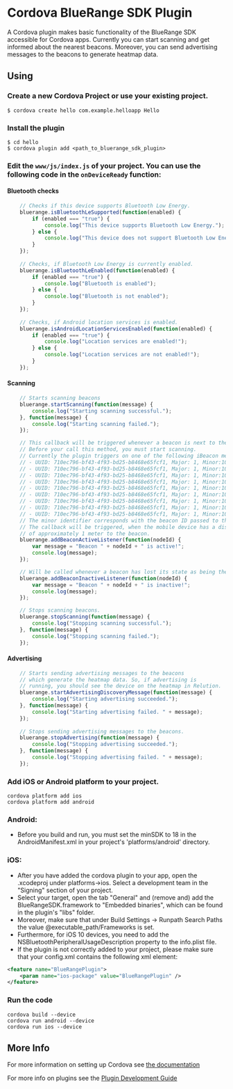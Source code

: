 # Cordova BlueRange SDK Plugin

A Cordova plugin makes basic functionality of the BlueRange SDK accessible for Cordova apps. Currently you can start scanning and get informed about the nearest beacons. Moreover, you can send advertising messages to the beacons to generate heatmap data.

## Using

### Create a new Cordova Project or use your existing project.

    $ cordova create hello com.example.helloapp Hello
    
### Install the plugin

    $ cd hello
    $ cordova plugin add <path_to_bluerange_sdk_plugin>
    

### Edit the `www/js/index.js` of your project. You can use the following code in the `onDeviceReady` function:

#### Bluetooth checks
```js
	// Checks if this device supports Bluetooth Low Energy.
	bluerange.isBluetoothLeSupported(function(enabled) {
		if (enabled === "true") {
			console.log("This device supports Bluetooth Low Energy.");
		} else {
			console.log("This device does not support Bluetooth Low Energy.");
		}
	});
	
	// Checks, if Bluetooth Low Energy is currently enabled.
	bluerange.isBluetoothLeEnabled(function(enabled) {
		if (enabled === "true") {
			console.log("Bluetooth is enabled");
		} else {
			console.log("Bluetooth is not enabled");
		}
	});
	
	// Checks, if Android location services is enabled.
	bluerange.isAndroidLocationServicesEnabled(function(enabled) {
		if (enabled === "true") {
			console.log("Location services are enabled!");
		} else {
			console.log("Location services are not enabled!");
		}
	});
```

#### Scanning
```js
	// Starts scanning beacons
	bluerange.startScanning(function(message) {
		console.log("Starting scanning successful.");
	}, function(message) {
		console.log("Starting scanning failed.");
	});

	// This callback will be triggered whenever a beacon is next to the mobile phone. 
	// Before your call this method, you must start scanning.
	// Currently the plugin triggers on one of the following iBeacon messages:
	// - UUID: 710ec796-bf43-4f93-bd25-b8468e65fcf1, Major: 1, Minor:10001
	// - UUID: 710ec796-bf43-4f93-bd25-b8468e65fcf1, Major: 1, Minor:10003
	// - UUID: 710ec796-bf43-4f93-bd25-b8468e65fcf1, Major: 1, Minor:10004
	// - UUID: 710ec796-bf43-4f93-bd25-b8468e65fcf1, Major: 1, Minor:10005
	// - UUID: 710ec796-bf43-4f93-bd25-b8468e65fcf1, Major: 1, Minor:10006
	// - UUID: 710ec796-bf43-4f93-bd25-b8468e65fcf1, Major: 1, Minor:10007
	// - UUID: 710ec796-bf43-4f93-bd25-b8468e65fcf1, Major: 1, Minor:10008
	// - UUID: 710ec796-bf43-4f93-bd25-b8468e65fcf1, Major: 1, Minor:10009
	// - UUID: 710ec796-bf43-4f93-bd25-b8468e65fcf1, Major: 1, Minor:10015
	// The minor identifier corresponds with the beacon ID passed to the Javascript callback. 
	// The callback will be triggered, when the mobile device has a distance 
	// of approximately 1 meter to the beacon.
	bluerange.addBeaconActiveListener(function(nodeId) {
		var message = "Beacon " + nodeId + " is active!";
		console.log(message);
	});

	// Will be called whenever a beacon has lost its state as being the nearest.
	bluerange.addBeaconInactiveListener(function(nodeId) {
		var message = "Beacon " + nodeId + " is inactive!";
		console.log(message);
	});

	// Stops scanning beacons.
	bluerange.stopScanning(function(message) {
		console.log("Stopping scanning successful.");
	}, function(message) {
		console.log("Stopping scanning failed.");
	});
```

#### Advertising
```js
	// Starts sending advertising messages to the beacons 
	// which generate the heatmap data. So, if advertising is
	// running, you should see the device on the heatmap in Relution.
	bluerange.startAdvertisingDiscoveryMessage(function(message) {
		console.log("Starting advertising succeeded.");
	}, function(message) {
		console.log("Starting advertising failed. " + message);
	});
	
	// Stops sending advertising messages to the beacons.
	bluerange.stopAdvertising(function(message) {
		console.log("Stopping advertising succeeded.");
	}, function(message) {
		console.log("Stopping advertising failed. " + message);
	});
```

### Add iOS or Android platform to your project.

    cordova platform add ios
    cordova platform add android
    
### Android: 
- Before you build and run, you must set the minSDK to 18 in the AndroidManifest.xml in your project's 'platforms/android' directory.

### iOS:
- After you have added the cordova plugin to your app, open the .xcodeproj under platforms->ios. Select a development team in the "Signing" section of your project. 
- Select your target, open the tab "General" and (remove and) add the BlueRangeSDK.framework to "Embedded binaries", which can be found in the plugin's "libs" folder.
- Moreover, make sure that under Build Settings -> Runpath Search Paths the value @executable_path/Frameworks is set.
- Furthermore, for iOS 10 devices, you need to add the NSBluetoothPeripheralUsageDescription property to the info.plist file.
- If the plugin is not correctly added to your project, please make sure that your config.xml contains the following xml element:
```xml
<feature name="BlueRangePlugin">
	<param name="ios-package" value="BlueRangePlugin" />
</feature>
```
    
### Run the code
    cordova build --device
    cordova run android --device
	cordova run ios --device

## More Info

For more information on setting up Cordova see [the documentation](http://cordova.apache.org/docs/en/4.0.0/guide_cli_index.md.html#The%20Command-Line%20Interface)

For more info on plugins see the [Plugin Development Guide](http://cordova.apache.org/docs/en/4.0.0/guide_hybrid_plugins_index.md.html#Plugin%20Development%20Guide)
